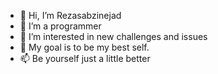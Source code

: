 - 👋 Hi, I’m Rezasabzinejad
- 👀 I’m a programmer
- 🌱 I’m interested in new challenges and issues
- 💞️ My goal is to be my best self.
- 📫 Be yourself just a little better

<!---
Rezasabz/Rezasabz is a ✨ special ✨ repository because its `README.md` (this file) appears on your GitHub profile.
You can click the Preview link to take a look at your changes.
--->
